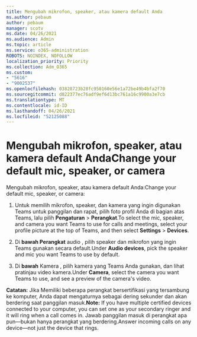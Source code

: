 ```yaml
---
title: Mengubah mikrofon, speaker, atau kamera default Anda
ms.author: pebaum
author: pebaum
manager: scotv
ms.date: 04/26/2021
ms.audience: Admin
ms.topic: article
ms.service: o365-administration
ROBOTS: NOINDEX, NOFOLLOW
localization_priority: Priority
ms.collection: Adm_O365
ms.custom:
- "5616"
- "9002537"
ms.openlocfilehash: 03828723b28fc950160e56e1a72be49b4bfa2f70
ms.sourcegitcommit: d822377ec76adf9ef6d13bc761a16c9900a3e7cb
ms.translationtype: MT
ms.contentlocale: id-ID
ms.lasthandoff: 04/26/2021
ms.locfileid: "52125088"
---
```

# <a name="change-your-default-mic-speaker-or-camera"></a><span data-ttu-id="17d79-102">Mengubah mikrofon, speaker, atau kamera default Anda</span><span class="sxs-lookup"><span data-stu-id="17d79-102">Change your default mic, speaker, or camera</span></span>

<span data-ttu-id="17d79-103">Mengubah mikrofon, speaker, atau kamera default Anda:</span><span class="sxs-lookup"><span data-stu-id="17d79-103">Change your default mic, speaker, or camera:</span></span>

1. <span data-ttu-id="17d79-104">Untuk memilih mikrofon, speaker, dan kamera yang ingin digunakan Teams untuk panggilan dan rapat, pilih foto profil Anda di bagian atas Teams, lalu pilih **Pengaturan**  >  **Perangkat**.</span><span class="sxs-lookup"><span data-stu-id="17d79-104">To select the mic, speaker, and camera you want Teams to use for calls and meetings, select your profile picture at the top of Teams, and then select **Settings** > **Devices**.</span></span>

1. <span data-ttu-id="17d79-105">Di **bawah Perangkat** audio , pilih speaker dan mikrofon yang ingin Teams gunakan secara default.</span><span class="sxs-lookup"><span data-stu-id="17d79-105">Under **Audio devices**, pick the speaker and mic you want Teams to use by default.</span></span> 

1. <span data-ttu-id="17d79-106">Di **bawah** Kamera , pilih kamera yang Teams Anda gunakan, dan lihat pratinjau video kamera.</span><span class="sxs-lookup"><span data-stu-id="17d79-106">Under **Camera**, select the camera you want Teams to use, and see a preview of the camera's video.</span></span> 

<span data-ttu-id="17d79-107">**Catatan:** Jika Memiliki beberapa perangkat bersertifikasi yang tersambung ke komputer, Anda dapat mengaturnya sebagai dering sekunder dan akan berdering saat panggilan masuk.</span><span class="sxs-lookup"><span data-stu-id="17d79-107">**Note:** If you have multiple certified devices connected to your computer, you can set one as your secondary ringer and it will ring when a call comes in.</span></span> <span data-ttu-id="17d79-108">Jawab panggilan masuk di perangkat apa pun—bukan hanya perangkat yang berdering.</span><span class="sxs-lookup"><span data-stu-id="17d79-108">Answer incoming calls on any device—not just the device that rings.</span></span>
